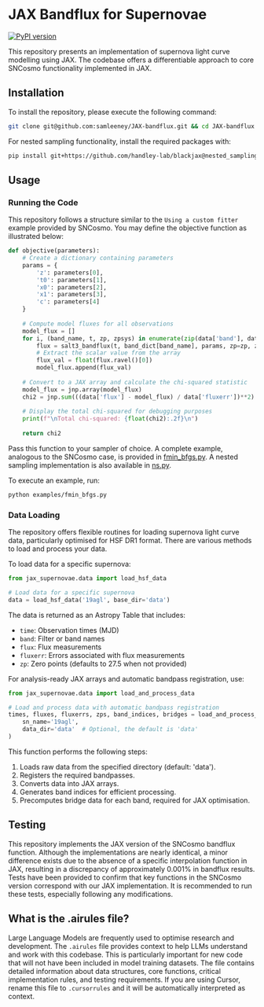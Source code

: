 # JAX Bandflux for Supernovae

[![PyPI version](https://badge.fury.io/py/jax-bandflux.svg)](https://badge.fury.io/py/jax-bandflux)

This repository presents an implementation of supernova light curve modelling using JAX. The codebase offers a differentiable approach to core SNCosmo functionality implemented in JAX.

## Installation

To install the repository, please execute the following command:

```bash
git clone git@github.com:samleeney/JAX-bandflux.git && cd JAX-bandflux && python -m venv venv && source venv/bin/activate && pip install -r requirements.txt
```

For nested sampling functionality, install the required packages with:

```bash
pip install git+https://github.com/handley-lab/blackjax@nested_sampling distrax
```

## Usage

### Running the Code

This repository follows a structure similar to the `Using a custom fitter` example provided by SNCosmo. You may define the objective function as illustrated below:

```python
def objective(parameters):
    # Create a dictionary containing parameters
    params = {
        'z': parameters[0],
        't0': parameters[1],
        'x0': parameters[2],
        'x1': parameters[3],
        'c': parameters[4]
    }
    
    # Compute model fluxes for all observations
    model_flux = []
    for i, (band_name, t, zp, zpsys) in enumerate(zip(data['band'], data['time'], data['zp'], data['zpsys'])):
        flux = salt3_bandflux(t, band_dict[band_name], params, zp=zp, zpsys=zpsys)
        # Extract the scalar value from the array
        flux_val = float(flux.ravel()[0])
        model_flux.append(flux_val)
    
    # Convert to a JAX array and calculate the chi-squared statistic
    model_flux = jnp.array(model_flux)
    chi2 = jnp.sum(((data['flux'] - model_flux) / data['fluxerr'])**2)
    
    # Display the total chi-squared for debugging purposes
    print(f"\nTotal chi-squared: {float(chi2):.2f}\n")
    
    return chi2
```

Pass this function to your sampler of choice. A complete example, analogous to the SNCosmo case, is provided in [fmin_bfgs.py](fmin_bfgs.py). A nested sampling implementation is also available in [ns.py](ns.py).

To execute an example, run:

```bash
python examples/fmin_bfgs.py
```

### Data Loading

The repository offers flexible routines for loading supernova light curve data, particularly optimised for HSF DR1 format. There are various methods to load and process your data.

To load data for a specific supernova:

```python
from jax_supernovae.data import load_hsf_data

# Load data for a specific supernova
data = load_hsf_data('19agl', base_dir='data')
```

The data is returned as an Astropy Table that includes:
- `time`: Observation times (MJD)
- `band`: Filter or band names
- `flux`: Flux measurements
- `fluxerr`: Errors associated with flux measurements
- `zp`: Zero points (defaults to 27.5 when not provided)

For analysis-ready JAX arrays and automatic bandpass registration, use:

```python
from jax_supernovae.data import load_and_process_data

# Load and process data with automatic bandpass registration
times, fluxes, fluxerrs, zps, band_indices, bridges = load_and_process_data(
    sn_name='19agl',
    data_dir='data'  # Optional, the default is 'data'
)
```

This function performs the following steps:
1. Loads raw data from the specified directory (default: 'data').
2. Registers the required bandpasses.
3. Converts data into JAX arrays.
4. Generates band indices for efficient processing.
5. Precomputes bridge data for each band, required for JAX optimisation.

## Testing

This repository implements the JAX version of the SNCosmo bandflux function. Although the implementations are nearly identical, a minor difference exists due to the absence of a specific interpolation function in JAX, resulting in a discrepancy of approximately 0.001% in bandflux results. Tests have been provided to confirm that key functions in the SNCosmo version correspond with our JAX implementation. It is recommended to run these tests, especially following any modifications.

## What is the .airules file?

Large Language Models are frequently used to optimise research and development. The `.airules` file provides context to help LLMs understand and work with this codebase. This is particularly important for new code that will not have been included in model training datasets. The file contains detailed information about data structures, core functions, critical implementation rules, and testing requirements. If you are using Cursor, rename this file to `.cursorrules` and it will be automatically interpreted as context.